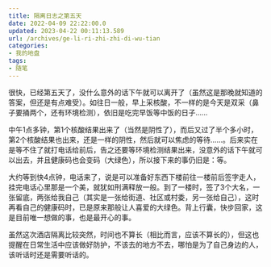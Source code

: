 ```yaml
---
title: 隔离日志之第五天
date: 2022-04-09 22:22:00.0
updated: 2023-04-22 00:11:13.589
url: /archives/ge-li-ri-zhi-zhi-di-wu-tian
categories: 
- 我的地盘
tags: 
- 随笔
---
```


很快，已经第五天了，没什么意外的话下午就可以离开了（虽然这是那晚就知道的答案，但还是有点难受）。如往日一般，早上采核酸，不一样的是今天是双采（鼻子要捅两个，还有环境检测），依旧是吃完早饭等中饭的日子……
<!--more-->
<p>中午1点多钟，第1个核酸结果出来了（当然是阴性了），而后又过了半个多小时，第2个核酸结果也出来，还是一样的阴性，然后就可以焦虑的等待……。后来实在是等不住了就打电话给前后，告之还要等环境检测结果出来，没意外的话下午就可以出去，并且健康码也会变码（大绿色），所以接下来的事仍旧是：等。</p>
<p>大约等到快4点钟，电话来了，说是可以准备好东西下楼前往一楼前后签字走人，挂完电话心里那是一个美，就犹如刑满释放一般。到了一楼时，签了3个大名，一张留底，两张给我自己（其实是一张给街道、社区或村委，另一张给自己），这时再看自己的健康码时，已是原来那般让人喜爱的大绿色。背上行囊，快步回家，这是目前唯一想做的事，也是最开心的事。</p>
<p>虽然这次酒店隔离比较突然，时间也不算长（相比而言，应该不算长的），但这也提醒在日常生活中应该做好防护，不该去的地方不去，哪怕是为了自己身边的人，该听话时还是需要听话的。</p>